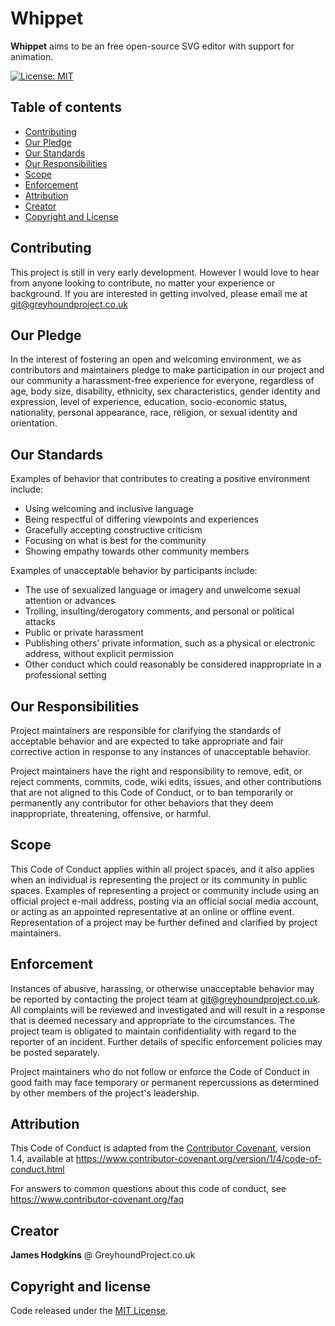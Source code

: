 # Whippet
**Whippet** aims to be an free open-source SVG editor with support for animation.

[![License: MIT](https://img.shields.io/badge/License-MIT-blue.svg)](https://opensource.org/licenses/MIT)

## Table of contents

- [Contributing](#contributing)
- [Our Pledge](#our-pledge)
- [Our Standards](#our-standard)
- [Our Responsibilities](#our-responsibility)
- [Scope](#scope)
- [Enforcement](#enforcement)
- [Attribution](#attribution)
- [Creator](#creator)
- [Copyright and License](#copyright-and-license)


## Contributing

This project is still in very early development. However I would love to hear from
anyone looking to contribute, no matter your experience or background. If you are
interested in getting involved, please email me at git@greyhoundproject.co.uk


## Our Pledge

In the interest of fostering an open and welcoming environment, we as
contributors and maintainers pledge to make participation in our project and
our community a harassment-free experience for everyone, regardless of age, body
size, disability, ethnicity, sex characteristics, gender identity and expression,
level of experience, education, socio-economic status, nationality, personal
appearance, race, religion, or sexual identity and orientation.


## Our Standards

Examples of behavior that contributes to creating a positive environment
include:

* Using welcoming and inclusive language
* Being respectful of differing viewpoints and experiences
* Gracefully accepting constructive criticism
* Focusing on what is best for the community
* Showing empathy towards other community members

Examples of unacceptable behavior by participants include:

* The use of sexualized language or imagery and unwelcome sexual attention or
  advances
* Trolling, insulting/derogatory comments, and personal or political attacks
* Public or private harassment
* Publishing others' private information, such as a physical or electronic
  address, without explicit permission
* Other conduct which could reasonably be considered inappropriate in a
  professional setting


## Our Responsibilities

Project maintainers are responsible for clarifying the standards of acceptable
behavior and are expected to take appropriate and fair corrective action in
response to any instances of unacceptable behavior.

Project maintainers have the right and responsibility to remove, edit, or
reject comments, commits, code, wiki edits, issues, and other contributions
that are not aligned to this Code of Conduct, or to ban temporarily or
permanently any contributor for other behaviors that they deem inappropriate,
threatening, offensive, or harmful.


## Scope

This Code of Conduct applies within all project spaces, and it also applies when
an individual is representing the project or its community in public spaces.
Examples of representing a project or community include using an official
project e-mail address, posting via an official social media account, or acting
as an appointed representative at an online or offline event. Representation of
a project may be further defined and clarified by project maintainers.


## Enforcement

Instances of abusive, harassing, or otherwise unacceptable behavior may be
reported by contacting the project team at git@greyhoundproject.co.uk. All
complaints will be reviewed and investigated and will result in a response that
is deemed necessary and appropriate to the circumstances. The project team is
obligated to maintain confidentiality with regard to the reporter of an incident.
Further details of specific enforcement policies may be posted separately.

Project maintainers who do not follow or enforce the Code of Conduct in good
faith may face temporary or permanent repercussions as determined by other
members of the project's leadership.


## Attribution

This Code of Conduct is adapted from the [Contributor Covenant][homepage], version 1.4,
available at https://www.contributor-covenant.org/version/1/4/code-of-conduct.html

[homepage]: https://www.contributor-covenant.org

For answers to common questions about this code of conduct, see
https://www.contributor-covenant.org/faq


## Creator
**James Hodgkins** @ GreyhoundProject.co.uk


## Copyright and license
Code released under the [MIT License](https://github.com/GreyhoundProject/whippet/blob/main/LICENSE).
